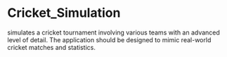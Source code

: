 # Cricket_Simulation
simulates a cricket tournament involving various teams with an advanced level of detail. The application should be designed to mimic real-world cricket matches and statistics.
